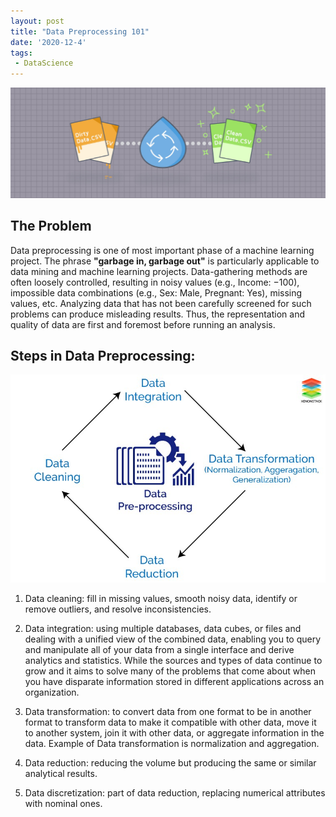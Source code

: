 ```yaml
---
layout: post
title: "Data Preprocessing 101"
date: '2020-12-4'
tags:
 - DataScience
---
```

![img1](/assets/img/proceesing1.jpeg)

## The Problem

Data preprocessing is one of most important phase of a machine learning project. The phrase **"garbage in, garbage out"** is particularly applicable to data mining and machine learning projects. Data-gathering methods are often loosely controlled, resulting in noisy values (e.g., Income: −100), impossible data combinations (e.g., Sex: Male, Pregnant: Yes), missing values, etc. Analyzing data that has not been carefully screened for such problems can produce misleading results. Thus, the representation and quality of data are first and foremost before running an analysis. 

## Steps in Data Preprocessing:

![img2](/assets/img/process2.jpeg)

1. Data cleaning: fill in missing values, smooth noisy data, identify or remove outliers, and resolve inconsistencies.

2. Data integration: using multiple databases, data cubes, or files and dealing with a unified view of the combined data, enabling you to query and manipulate all of your data from a single interface and derive analytics and statistics. While the sources and types of data continue to grow and it aims to solve many of the problems that come about when you have disparate information stored in different applications across an organization.

3. Data transformation: to convert data from one format to be in another format to transform data to make it compatible with other data, move it to another system, join it with other data, or aggregate information in the data. Example of Data transformation is normalization and aggregation.

4. Data reduction: reducing the volume but producing the same or similar analytical results.

5. Data discretization: part of data reduction, replacing numerical attributes with nominal ones.
